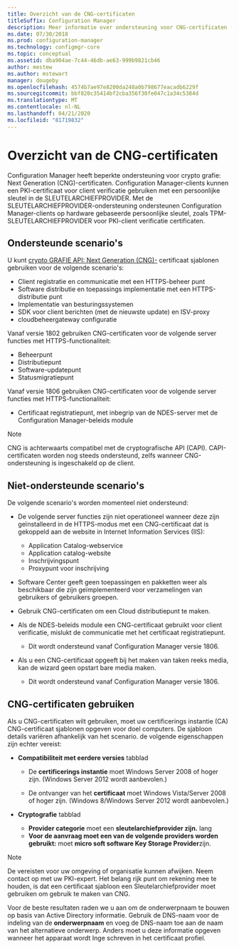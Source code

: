 ```yaml
---
title: Overzicht van de CNG-certificaten
titleSuffix: Configuration Manager
description: Meer informatie over ondersteuning voor CNG-certificaten (Cryptography Next Generation) voor Configuration Manager-clients en-servers.
ms.date: 07/30/2018
ms.prod: configuration-manager
ms.technology: configmgr-core
ms.topic: conceptual
ms.assetid: dba904ae-7c44-46db-ae63-999b9821cb46
author: mestew
ms.author: mstewart
manager: dougeby
ms.openlocfilehash: 4574b7ae97e8200da248a0b798677eacadb6229f
ms.sourcegitcommit: bbf820c35414bf2cba356f30fe047c1a34c5384d
ms.translationtype: MT
ms.contentlocale: nl-NL
ms.lasthandoff: 04/21/2020
ms.locfileid: "81719832"
---
```

# <a name="cng-certificates-overview"></a>Overzicht van de CNG-certificaten
<!-- 1356191 --> 

Configuration Manager heeft beperkte ondersteuning voor crypto grafie: Next Generation (CNG)-certificaten. Configuration Manager-clients kunnen een PKI-certificaat voor client verificatie gebruiken met een persoonlijke sleutel in de SLEUTELARCHIEFPROVIDER. Met de SLEUTELARCHIEFPROVIDER-ondersteuning ondersteunen Configuration Manager-clients op hardware gebaseerde persoonlijke sleutel, zoals TPM-SLEUTELARCHIEFPROVIDER voor PKI-client verificatie certificaten.

## <a name="supported-scenarios"></a>Ondersteunde scenario's
U kunt [crypto GRAFIE API: Next Generation (CNG)-](https://msdn.microsoft.com/library/windows/desktop/bb204775.aspx) certificaat sjablonen gebruiken voor de volgende scenario's:

- Client registratie en communicatie met een HTTPS-beheer punt   
- Software distributie en toepassings implementatie met een HTTPS-distributie punt   
- Implementatie van besturingssystemen  
- SDK voor client berichten (met de nieuwste update) en ISV-proxy   
- cloudbeheergateway configuratie  

Vanaf versie 1802 gebruiken CNG-certificaten voor de volgende server functies met HTTPS-functionaliteit: <!-- 1357314 -->   
- Beheerpunt
- Distributiepunt
- Software-updatepunt
- Statusmigratiepunt     

Vanaf versie 1806 gebruiken CNG-certificaten voor de volgende server functies met HTTPS-functionaliteit:

- Certificaat registratiepunt, met inbegrip van de NDES-server met de Configuration Manager-beleids module <!--1357314-->

> [!NOTE]
> CNG is achterwaarts compatibel met de cryptografische API (CAPI). CAPI-certificaten worden nog steeds ondersteund, zelfs wanneer CNG-ondersteuning is ingeschakeld op de client.

## <a name="unsupported-scenarios"></a>Niet-ondersteunde scenario's

De volgende scenario's worden momenteel niet ondersteund:

- De volgende server functies zijn niet operationeel wanneer deze zijn geïnstalleerd in de HTTPS-modus met een CNG-certificaat dat is gekoppeld aan de website in Internet Information Services (IIS): 
    - Application Catalog-webservice
    - Application catalog-website
    - Inschrijvingspunt  
    - Proxypunt voor inschrijving  

- Software Center geeft geen toepassingen en pakketten weer als beschikbaar die zijn geïmplementeerd voor verzamelingen van gebruikers of gebruikers groepen.

- Gebruik CNG-certificaten om een Cloud distributiepunt te maken.

- Als de NDES-beleids module een CNG-certificaat gebruikt voor client verificatie, mislukt de communicatie met het certificaat registratiepunt. 
    - Dit wordt ondersteund vanaf Configuration Manager versie 1806.

- Als u een CNG-certificaat opgeeft bij het maken van taken reeks media, kan de wizard geen opstart bare media maken.
    - Dit wordt ondersteund vanaf Configuration Manager versie 1806.

## <a name="to-use-cng-certificates"></a>CNG-certificaten gebruiken

Als u CNG-certificaten wilt gebruiken, moet uw certificerings instantie (CA) CNG-certificaat sjablonen opgeven voor doel computers. De sjabloon details variëren afhankelijk van het scenario. de volgende eigenschappen zijn echter vereist:

- **Compatibiliteit met eerdere versies** tabblad

    - De **certificerings instantie** moet Windows Server 2008 of hoger zijn. (Windows Server 2012 wordt aanbevolen.)

    - De ontvanger van het **certificaat** moet Windows Vista/Server 2008 of hoger zijn. (Windows 8/Windows Server 2012 wordt aanbevolen.)

- **Cryptografie** tabblad

    - **Provider categorie** moet een **sleutelarchiefprovider zijn.** lang
    - **Voor de aanvraag moet een van de volgende providers worden gebruikt:** moet **micro soft software Key Storage Provider**zijn. 

> [!NOTE]
> De vereisten voor uw omgeving of organisatie kunnen afwijken. Neem contact op met uw PKI-expert. Het belang rijk punt om rekening mee te houden, is dat een certificaat sjabloon een Sleutelarchiefprovider moet gebruiken om gebruik te maken van CNG.

Voor de beste resultaten raden we u aan om de onderwerpnaam te bouwen op basis van Active Directory informatie. Gebruik de DNS-naam voor de indeling van de **onderwerpnaam** en voeg de DNS-naam toe aan de naam van het alternatieve onderwerp. Anders moet u deze informatie opgeven wanneer het apparaat wordt Inge schreven in het certificaat profiel.
